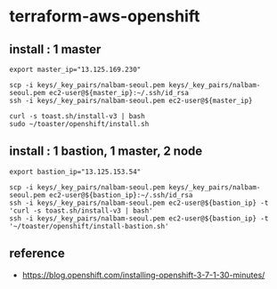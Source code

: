 # terraform-aws-openshift

## install : 1 master
```
export master_ip="13.125.169.230"
 
scp -i keys/_key_pairs/nalbam-seoul.pem keys/_key_pairs/nalbam-seoul.pem ec2-user@${master_ip}:~/.ssh/id_rsa
ssh -i keys/_key_pairs/nalbam-seoul.pem ec2-user@${master_ip}
 
curl -s toast.sh/install-v3 | bash
sudo ~/toaster/openshift/install.sh
```

## install : 1 bastion, 1 master, 2 node
```
export bastion_ip="13.125.153.54"
 
scp -i keys/_key_pairs/nalbam-seoul.pem keys/_key_pairs/nalbam-seoul.pem ec2-user@${bastion_ip}:~/.ssh/id_rsa
ssh -i keys/_key_pairs/nalbam-seoul.pem ec2-user@${bastion_ip} -t 'curl -s toast.sh/install-v3 | bash'
ssh -i keys/_key_pairs/nalbam-seoul.pem ec2-user@${bastion_ip} -t '~/toaster/openshift/install-bastion.sh'
```

## reference
* https://blog.openshift.com/installing-openshift-3-7-1-30-minutes/
